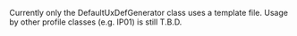 Currently only the DefaultUxDefGenerator class uses a template file. Usage by other profile classes (e.g. IP01) is still T.B.D.